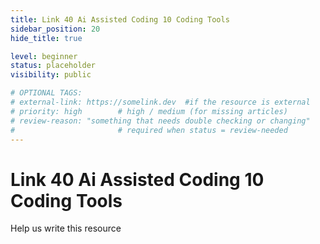 ```yaml
---
title: Link 40 Ai Assisted Coding 10 Coding Tools
sidebar_position: 20
hide_title: true

level: beginner
status: placeholder
visibility: public

# OPTIONAL TAGS:
# external-link: https://somelink.dev  #if the resource is external
# priority: high        # high / medium (for missing articles)
# review-reason: "something that needs double checking or changing"
#                       # required when status = review-needed
---
```


# Link 40 Ai Assisted Coding 10 Coding Tools

Help us write this resource

